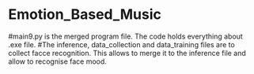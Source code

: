 # Emotion_Based_Music
#main9.py is the merged program file. The code holds everything about .exe file.
#The inference, data_collection and data_training files are to collect facce recognition. This allows to merge it to the inference file and allow to recognise face mood. 
